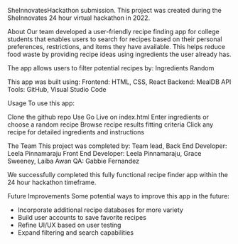 SheInnovatesHackathon submission.
  This project was created during the SheInnovates 24 hour virtual hackathon in 2022. 

About
  Our team developed a user-friendly recipe finding app for college students that enables users to search for recipes based on their personal preferences, restrictions, and items they have available. This helps reduce food waste by providing recipe ideas using           ingredients the user already has.

The app allows users to filter potential recipes by:
  Ingredients
  Random 

This app was built using:
  Frontend: HTML, CSS, React
  Backend: MealDB API
  Tools: GitHub, Visual Studio Code

Usage
To use this app:

  Clone the github repo
  Use Go Live on index.html
  Enter ingredients or choose a random recipe
  Browse recipe results fitting criteria
  Click any recipe for detailed ingredients and instructions

The Team
  This project was completed by:
  Team lead, Back End Developer: Leela Pinnamaraju
  Front End Developer: Leela Pinnamaraju, Grace Sweeney, Laiba Awan
  QA: Gabbie Fernandez 

We successfully completed this fully functional recipe finder app within the 24 hour hackathon timeframe.

Future Improvements
Some potential ways to improve this app in the future:
* Incorporate additional recipe databases for more variety
* Build user accounts to save favorite recipes
* Refine UI/UX based on user testing
* Expand filtering and search capabilities
